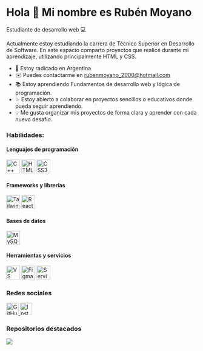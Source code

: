 # Hola 👋 Mi nombre es Rubén Moyano
Estudiante de desarrollo web 💻

Actualmente estoy estudiando la carrera de Técnico Superior en Desarrollo de Software.
En este espacio comparto proyectos que realicé durante mi aprendizaje, utilizando principalmente HTML y CSS.

- 📍 Estoy radicado en Argentina
- ✉️ Puedes contactarme en [rubenmoyano_2000@hotmail.com](mailto:rubenmoyano_2000@hotmail.com)
- 📚 Estoy aprendiendo Fundamentos de desarrollo web y lógica de programación.
- ✨ Estoy abierto a colaborar en proyectos sencillos o educativos donde pueda seguir aprendiendo.
- 💡 Me gusta organizar mis proyectos de forma clara y aprender con cada nuevo desafío.

### Habilidades:

#### Lenguajes de programación
<p align="left">
    <a href="https://docs.microsoft.com/en-us/cpp/?view=msvc-170" target="_blank" rel="noreferrer"><img src="https://raw.githubusercontent.com/danielcranney/readme-generator/main/public/icons/skills/cplusplus-colored.svg" alt="C++" title="C++" width="36" height="36" /></a>
    <a href="https://developer.mozilla.org/en-US/docs/Glossary/HTML5" target="_blank" rel="noreferrer"><img src="https://raw.githubusercontent.com/danielcranney/readme-generator/main/public/icons/skills/html5-colored.svg" alt="HTML5" title="HTML5" width="36" height="36" /></a>
    <a href="https://www.w3.org/TR/CSS/#css" target="_blank" rel="noreferrer"><img src="https://raw.githubusercontent.com/danielcranney/readme-generator/main/public/icons/skills/css3-colored.svg" alt="CSS3" title="CSS3" width="36" height="36" /></a>
</p>

#### Frameworks y librerías
<p align="left">
    <a href="https://tailwindcss.com/" target="_blank" rel="noreferrer"><img src="https://raw.githubusercontent.com/danielcranney/readme-generator/main/public/icons/skills/tailwindcss-colored.svg" alt="TailwindCSS" title="TailwindCSS" width="36" height="36" /></a>
    <a href="https://reactjs.org/" target="_blank" rel="noreferrer"><img src="https://raw.githubusercontent.com/danielcranney/readme-generator/main/public/icons/skills/react-colored.svg" alt="React" title="React" width="36" height="36" /></a>
</p>

#### Bases de datos
<p align="left">
    <a href="https://www.mysql.com/" target="_blank" rel="noreferrer"><img src="https://raw.githubusercontent.com/danielcranney/readme-generator/main/public/icons/skills/mysql-colored.svg" alt="MySQL" title="MySQL" width="36" height="36" /></a>
</p>

#### Herramientas y servicios
<p align="left">
    <a href="https://code.visualstudio.com/" target="_blank" rel="noreferrer"><img src="https://raw.githubusercontent.com/danielcranney/readme-generator/main/public/icons/skills/visualstudiocode-colored.svg" alt="VS Code" title="VS Code" width="36" height="36" /></a>
    <a href="https://www.figma.com/" target="_blank" rel="noreferrer"><img src="https://raw.githubusercontent.com/danielcranney/readme-generator/main/public/icons/skills/figma-colored.svg" alt="Figma" title="Figma" width="36" height="36" /></a>
    <a href="https://aws.amazon.com" target="_blank" rel="noreferrer"><img src="https://raw.githubusercontent.com/danielcranney/readme-generator/main/public/icons/skills/aws-colored-dark.svg" alt="Servicios web de Amazon" title="Servicios web de Amazon" width="36" height="36" /></a>
</p>

### Redes sociales

<p align="left">
    <a href="https://www.github.com/moyano18" target="_blank" rel="noreferrer">
        <picture>
            <source media="(prefers-color-scheme: dark)" srcset="https://raw.githubusercontent.com/danielcranney/readme-generator/main/public/icons/socials/github-dark.svg" />
            <source media="(prefers-color-scheme: light)" srcset="https://raw.githubusercontent.com/danielcranney/readme-generator/main/public/icons/socials/github.svg" />
            <img src="https://raw.githubusercontent.com/danielcranney/readme-generator/main/public/icons/socials/github.svg" width="32" height="32" alt="GitHub" title="GitHub" />
        </picture>
    </a>
    <a href="https://www.instagram.com/ruben_moyano_2?utm_source=qr&igsh=MTYycTZ3OG9uYXB3cg==" target="_blank" rel="noreferrer">
        <picture>
            <source media="(prefers-color-scheme: dark)" srcset="https://raw.githubusercontent.com/danielcranney/readme-generator/main/public/icons/socials/instagram-dark.svg" />
            <source media="(prefers-color-scheme: light)" srcset="https://raw.githubusercontent.com/danielcranney/readme-generator/main/public/icons/socials/instagram.svg" />
            <img src="https://raw.githubusercontent.com/danielcranney/readme-generator/main/public/icons/socials/instagram.svg" width="32" height="32" alt="Instagram" title="Instagram" />
        </picture>
    </a>
</p>

### Repositorios destacados

<p align="left">
  <a href="https://github.com/moyano18/veterinaria-online">
    <img src="https://github-readme-stats.vercel.app/api/pin/?username=moyano18&repo=veterinaria-online&title_color=0891b2&text_color=ffffff&icon_color=0891b2&bg_color=1c1917&hide_border=true&locale=es" />
  </a>
</p>
